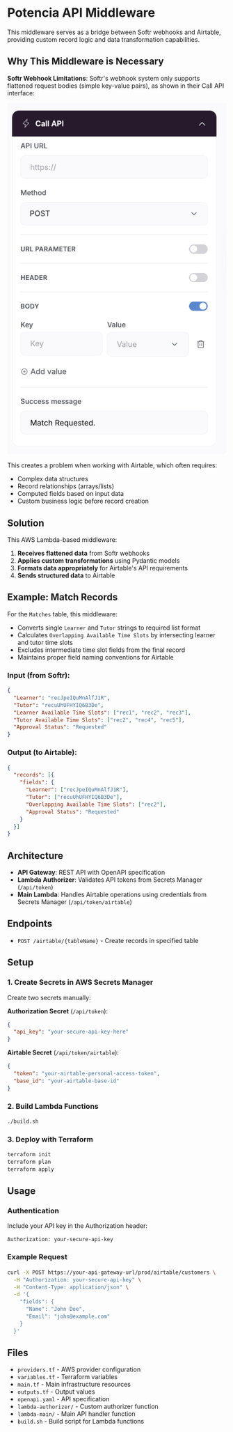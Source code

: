# Potencia API Middleware

This middleware serves as a bridge between Softr webhooks and Airtable, providing custom record logic and data transformation capabilities.

## Why This Middleware is Necessary

**Softr Webhook Limitations**: Softr's webhook system only supports flattened request bodies (simple key-value pairs), as shown in their Call API interface:

![Softr Webhook Interface](imgs/softr_webhook.png)

This creates a problem when working with Airtable, which often requires:

- Complex data structures
- Record relationships (arrays/lists)
- Computed fields based on input data
- Custom business logic before record creation

## Solution

This AWS Lambda-based middleware:

1. **Receives flattened data** from Softr webhooks
2. **Applies custom transformations** using Pydantic models
3. **Formats data appropriately** for Airtable's API requirements
4. **Sends structured data** to Airtable

## Example: Match Records

For the `Matches` table, this middleware:

- Converts single `Learner` and `Tutor` strings to required list format
- Calculates `Overlapping Available Time Slots` by intersecting learner and tutor time slots
- Excludes intermediate time slot fields from the final record
- Maintains proper field naming conventions for Airtable

### Input (from Softr):
```json
{
  "Learner": "recJpeIQuMnAlfJ1R",
  "Tutor": "recuUhUFHYIQ6B3De",
  "Learner Available Time Slots": ["rec1", "rec2", "rec3"],
  "Tutor Available Time Slots": ["rec2", "rec4", "rec5"],
  "Approval Status": "Requested"
}
```

### Output (to Airtable):
```json
{
  "records": [{
    "fields": {
      "Learner": ["recJpeIQuMnAlfJ1R"],
      "Tutor": ["recuUhUFHYIQ6B3De"],
      "Overlapping Available Time Slots": ["rec2"],
      "Approval Status": "Requested"
    }
  }]
}
```

## Architecture

- **API Gateway**: REST API with OpenAPI specification
- **Lambda Authorizer**: Validates API tokens from Secrets Manager (`/api/token`)
- **Main Lambda**: Handles Airtable operations using credentials from Secrets Manager (`/api/token/airtable`)

## Endpoints

- `POST /airtable/{tableName}` - Create records in specified table

## Setup

### 1. Create Secrets in AWS Secrets Manager

Create two secrets manually:

**Authorization Secret** (`/api/token`):
```json
{
  "api_key": "your-secure-api-key-here"
}
```

**Airtable Secret** (`/api/token/airtable`):
```json
{
  "token": "your-airtable-personal-access-token",
  "base_id": "your-airtable-base-id"
}
```

### 2. Build Lambda Functions

```bash
./build.sh
```

### 3. Deploy with Terraform

```bash
terraform init
terraform plan
terraform apply
```

## Usage

### Authentication

Include your API key in the Authorization header:
```
Authorization: your-secure-api-key
```

### Example Request

```bash
curl -X POST https://your-api-gateway-url/prod/airtable/customers \
  -H "Authorization: your-secure-api-key" \
  -H "Content-Type: application/json" \
  -d '{
    "fields": {
      "Name": "John Doe",
      "Email": "john@example.com"
    }
  }'
```

## Files

- `providers.tf` - AWS provider configuration
- `variables.tf` - Terraform variables
- `main.tf` - Main infrastructure resources
- `outputs.tf` - Output values
- `openapi.yaml` - API specification
- `lambda-authorizer/` - Custom authorizer function
- `lambda-main/` - Main API handler function
- `build.sh` - Build script for Lambda functions
